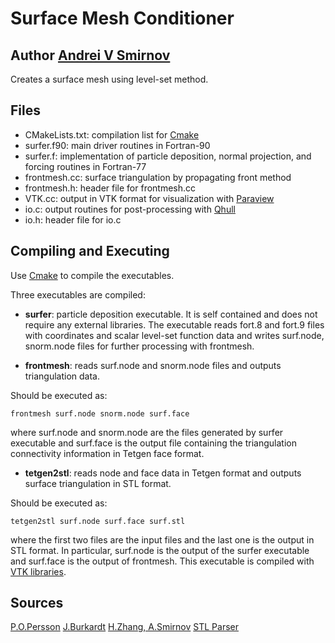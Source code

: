 # Surface Mesh Conditioner
## Author [Andrei V Smirnov](andrei.v.smirnov@gmail.com)

Creates a surface mesh using level-set method.

## Files

- CMakeLists.txt: compilation list for [Cmake](https://cmake.org/)
- surfer.f90: main driver routines in Fortran-90
- surfer.f: implementation of particle deposition, normal projection,
            and forcing routines in Fortran-77
- frontmesh.cc: surface triangulation by propagating front method
- frontmesh.h: header file for frontmesh.cc
- VTK.cc: output in VTK format for visualization with [Paraview](https://www.paraview.org/)
- io.c: output routines for post-processing with [Qhull](http://www.qhull.org/)
- io.h: header file for io.c

## Compiling and Executing

Use [Cmake](https://cmake.org/) to compile the executables.

Three executables are compiled:

- **surfer**: particle deposition executable. It is self contained and does not require any external libraries.
  The executable reads fort.8 and fort.9 files with coordinates and scalar level-set function data and
  writes surf.node, snorm.node files for further processing with frontmesh.

- **frontmesh**: reads surf.node and snorm.node files and outputs triangulation data.

Should be executed as:

    frontmesh surf.node snorm.node surf.face

where surf.node and snorm.node are the files generated by surfer executable and surf.face is the output file
containing the triangulation connectivity information in Tetgen face format.

- **tetgen2stl**: reads node and face data in Tetgen format and outputs surface triangulation in STL format.

Should be executed as:

    tetgen2stl surf.node surf.face surf.stl

where the first two files are the input files and the last one is the output in STL format.
In particular, surf.node is the output of the surfer executable and surf.face is the output of frontmesh.
This executable is compiled with [VTK libraries](https://www.vtk.org/).

## Sources
 [P.O.Persson](http://persson.berkeley.edu/distmesh/)
 [J.Burkardt](http://people.sc.fsu.edu/~jburkardt/f_src/table_tet_mesh/table_tet_mesh.html)
 [H.Zhang, A.Smirnov](http://galacticbubble.com/mulphys/mesh/mc/)
 [STL Parser](https://github.com/dillonhuff/stl_parser)

